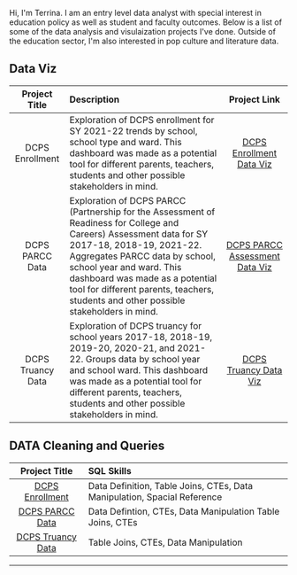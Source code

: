 Hi, I'm Terrina. I am an entry level data analyst with special interest in education policy as well as student and faculty outcomes. Below is a list of some of the data analysis and visulaization projects I've done. Outside of the education sector, I'm also interested in pop culture and literature data. 

## **Data Viz**

|Project Title| Description | Project Link
| :---:       |    :----  |          :---: |
| DCPS Enrollment | Exploration of DCPS enrollment for SY 2021-22 trends by school, school type and ward. This dashboard was made as a potential tool for different parents, teachers, students and other possible stakeholders in mind. | [DCPS Enrollment Data Viz](https://public.tableau.com/views/DCPS2021-22Enrollment/DCPSSY2021-22EnrollmentData?:language=en-US&:display_count=n&:origin=viz_share_link)  |
| DCPS PARCC Data | Exploration of DCPS PARCC (Partnership for the Assessment of Readiness for College and Careers) Assessment data for SY 2017-18, 2018-19, 2021-22. Aggregates PARCC data by school, school year and ward. This dashboard was made as a potential tool for different parents, teachers, students and other possible stakeholders in mind. | [DCPS PARCC Assessment Data Viz](https://public.tableau.com/views/PARCCdata/Dashboard1?:language=en-US&:display_count=n&:origin=viz_share_link) |
|DCPS Truancy Data | Exploration of DCPS truancy for school years 2017-18, 2018-19, 2019-20, 2020-21, and 2021-22. Groups data by school year and school ward. This dashboard was made as a potential tool for different parents, teachers, students and other possible stakeholders in mind.| [DCPS Truancy Data Viz](https://public.tableau.com/views/PARCCassessment/Dashboard1?:language=en-US&:display_count=n&:origin=viz_share_link)|

## **DATA Cleaning and Queries**
|Project Title| SQL Skills|
| :---:|    :----|        
|[DCPS Enrollment](https://github.com/jacksontm9/Terrina-s-Data-Analysis/blob/main/DCPS%20Enrollment%20SQL.md)| Data Definition, Table Joins, CTEs, Data Manipulation, Spacial Reference|
|[DCPS PARCC Data](https://github.com/jacksontm9/Terrina-s-Data-Analysis/blob/main/DCPS%20PARCC%20SQL.md)| Data Defintion, CTEs, Data Manipulation Table Joins, CTEs|
|[DCPS Truancy Data](https://github.com/jacksontm9/Terrina-s-Data-Analysis/blob/main/DCPS%20Truancy%20SQL.md)| Table Joins, CTEs, Data Manipulation|
---







